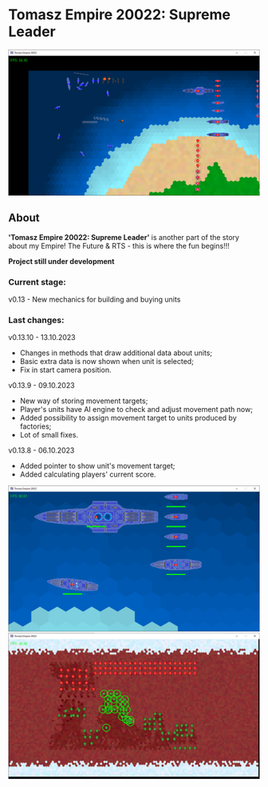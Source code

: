 # Tomasz Empire 20022: Supreme Leader

<p align="center">
  <img src="screens/screenshot1_20230115.png" alt="Tomasz Empire 20022">
</p>

## About
**'Tomasz Empire 20022: Supreme Leader'** is another part of the story about my Empire! The Future &amp; RTS - this is where the fun begins!!!

**Project still under development**

### Current stage:
v0.13 - New mechanics for building and buying units

### Last changes:
v0.13.10 - 13.10.2023

* Changes in methods that draw additional data about units;
* Basic extra data is now shown when unit is selected;
* Fix in start camera position.

v0.13.9 - 09.10.2023

* New way of storing movement targets;
* Player's units have AI engine to check and adjust movement path now;
* Added possibility to assign movement target to units produced by factories;
* Lot of small fixes.

v0.13.8 - 06.10.2023

* Added pointer to show unit's movement target;
* Added calculating players' current score.


<p align="center">
  <img src="screens/screenshot2_20230115.png" alt="Tomasz Empire 20022 - Fleet">
  <br />
  <img src="screens/screenshot3_20230115.png" alt="Tomasz Empire 20022 - Mars poles Map">
</p>
